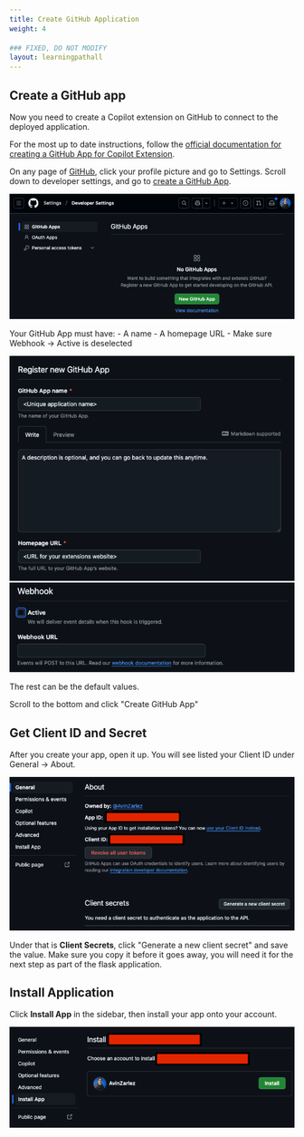 ```yaml
---
title: Create GitHub Application
weight: 4

### FIXED, DO NOT MODIFY
layout: learningpathall
---
```

## Create a GitHub app

Now you need to create a Copilot extension on GitHub to connect to the deployed application.

For the most up to date instructions, follow the [official documentation for creating a GitHub App for Copilot Extension](https://docs.github.com/en/copilot/building-copilot-extensions/creating-a-copilot-extension/creating-a-github-app-for-your-copilot-extension#creating-a-github-app).

On any page of [GitHub](https://github.com/), click your profile picture and go to Settings. Scroll down to developer settings, and go to [create a GitHub App](https://github.com/settings/apps).

![Create GitHub Application screen](images/githubapp-create.png)

Your GitHub App must have:
    - A name
    - A homepage URL
    - Make sure Webhook -> Active is deselected

![GitHub App name and URL](images/githubapp-name.png)
![Webhook deselected](images/githubapp-deselected.png)

The rest can be the default values.

Scroll to the bottom and click "Create GitHub App"

## Get Client ID and Secret

After you create your app, open it up. You will see listed your Client ID under General -> About.

![Client ID and Secret](images/githubapp-clientid.png)

Under that is **Client Secrets**, click "Generate a new client secret" and save the value. Make sure you copy it before it goes away, you will need it for the next step as part of the flask application.

## Install Application

Click **Install App** in the sidebar, then install your app onto your account.

![Install](images/githubapp-install.png)
